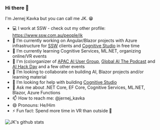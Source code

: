 ### Hi there 👋

I'm Jernej Kavka but you can call me JK. 😁

- 💻 I work at SSW - check out my other profile: https://www.ssw.com.au/people/jk
- 🔭 I’m currently working on Angular/Blazor projects with Azure infrastructure for [SSW](https://www.ssw.com.au) clients and [Cognitive Studio](https://github.com/jernejk/CognitiveServices.Explorer) in free time
- 🌱 I’m currently learning Cognitive Services, ML.NET, organizing online/VR events
- 🎤 I'm (co)organizer of [APAC AI User Group](https://www.meetup.com/Brisbane-AI-User-Group/), [Global AI The Podcast](https://globalai.live/ai-the-podcast/) and [AI Hack Day](https://aihackday.com/) and a few other events
- 👯 I’m looking to collaborate on building AI, Blazor projects and/or learning material
- 🤔 I’m looking for help with building [Cognitive Studio](https://github.com/jernejk/CognitiveServices.Explorer)
- 💬 Ask me about .NET Core, EF Core, Cognitive Services, ML.NET, Blazor, Azure Functions
- 📫 How to reach me: @jernej_kavka
- 😄 Pronouns: He/Him
- ⚡ Fun fact: Spend more time in VR than outside 🤖

![JK's github stats](https://github-readme-stats.vercel.app/api/?username=jernejk&show_icons=true&title_color=fff&icon_color=79ff97&text_color=9f9f9f&bg_color=151515)

